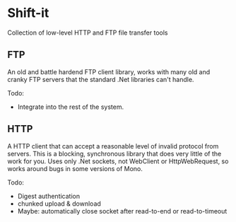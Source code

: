 Shift-it
========

Collection of low-level HTTP and FTP file transfer tools

FTP
---
An old and battle hardend FTP client library, works with many
old and cranky FTP servers that the standard .Net libraries can't handle.

Todo:
* Integrate into the rest of the system.

HTTP
----
A HTTP client that can accept a reasonable level of invalid protocol from servers.
This is a blocking, synchronous library that does very little of the work for you.
Uses only .Net sockets, not WebClient or HttpWebRequest, so works around bugs in some
versions of Mono.

Todo:
* Digest authentication
* chunked upload & download
* Maybe: automatically close socket after read-to-end or read-to-timeout
